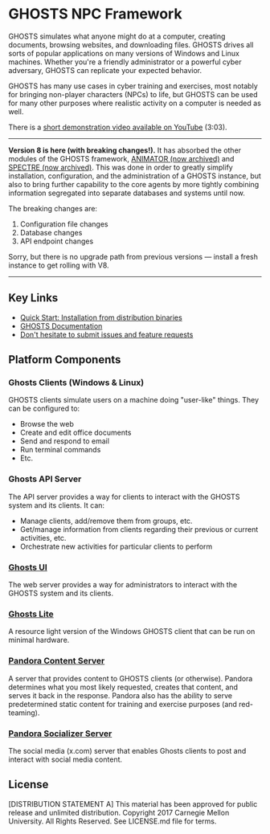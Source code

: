 # GHOSTS NPC Framework

GHOSTS simulates what anyone might do at a computer, creating documents, browsing websites, and downloading files. GHOSTS drives all sorts of popular applications on many versions of Windows and Linux machines. Whether you're a friendly administrator or a powerful cyber adversary, GHOSTS can replicate your expected behavior.

GHOSTS has many use cases in cyber training and exercises, most notably for bringing non-player characters (NPCs) to life, but GHOSTS can be used for many other purposes where realistic activity on a computer is needed as well.

There is a [short demonstration video available on YouTube](https://www.youtube.com/watch?v=EkwK-cqwjjA) (3:03).

---

**Version 8 is here (with breaking changes!).** It has absorbed the other modules of the GHOSTS framework, [ANIMATOR (now archived)](https://github.com/cmu-sei/GHOSTS-ANIMATOR) and [SPECTRE (now archived)](https://github.com/cmu-sei/GHOSTS-SPECTRE). This was done in order to greatly simplify installation, configuration, and the administration of a GHOSTS instance, but also to bring further capability to the core agents by more tightly combining information segregated into separate databases and systems until now.

The breaking changes are:

1. Configuration file changes
2. Database changes
3. API endpoint changes

Sorry, but there is no upgrade path from previous versions — install a fresh instance to get rolling with V8.

---

## Key Links

- [Quick Start: Installation from distribution binaries](https://cmu-sei.github.io/GHOSTS/quickstart/)
- [GHOSTS Documentation](https://cmu-sei.github.io/GHOSTS/)
- [Don't hesitate to submit issues and feature requests](https://github.com/cmu-sei/GHOSTS/issues)

## Platform Components

### Ghosts Clients (Windows & Linux)

GHOSTS clients simulate users on a machine doing "user-like" things. They can be configured to:

- Browse the web
- Create and edit office documents
- Send and respond to email
- Run terminal commands
- Etc.

### Ghosts API Server

The API server provides a way for clients to interact with the GHOSTS system and its clients. It can:

- Manage clients, add/remove them from groups, etc.
- Get/manage information from clients regarding their previous or current activities, etc.
- Orchestrate new activities for particular clients to perform

### [Ghosts UI](src/ghosts.ui/README.md)

The web server provides a way for administrators to interact with the GHOSTS system and its clients.

### [Ghosts Lite](src/Ghosts.Client.Lite/)

A resource light version of the Windows GHOSTS client that can be run on minimal hardware.

### [Pandora Content Server](src/ghosts.pandora/)

A server that provides content to GHOSTS clients (or otherwise). Pandora determines what you most likely requested, creates that content, and serves it back in the response. Pandora also has the ability to serve predetermined static content for training and exercise purposes (and red-teaming).

### [Pandora Socializer Server](src/ghosts.pandora.socializer/)

The social media (x.com) server that enables Ghosts clients to post and interact with social media content.

## License

[DISTRIBUTION STATEMENT A] This material has been approved for public release and unlimited distribution.
Copyright 2017 Carnegie Mellon University. All Rights Reserved. See LICENSE.md file for terms.
